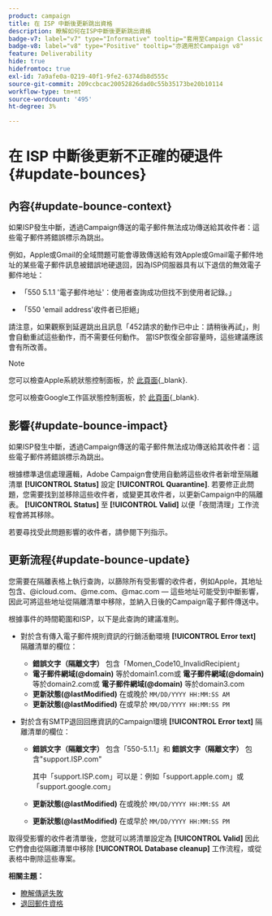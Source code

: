 ```yaml
---
product: campaign
title: 在 ISP 中斷後更新跳出資格
description: 瞭解如何在ISP中斷後更新跳出資格
badge-v7: label="v7" type="Informative" tooltip="套用至Campaign Classic v7"
badge-v8: label="v8" type="Positive" tooltip="亦適用於Campaign v8"
feature: Deliverability
hide: true
hidefromtoc: true
exl-id: 7a9afe0a-0219-40f1-9fe2-6374db8d555c
source-git-commit: 209ccbcac20052826dad0c55b35173be20b10114
workflow-type: tm+mt
source-wordcount: '495'
ht-degree: 3%

---
```


# 在 ISP 中斷後更新不正確的硬退件 {#update-bounces}



## 內容{#update-bounce-context}

如果ISP發生中斷，透過Campaign傳送的電子郵件無法成功傳送給其收件者：這些電子郵件將錯誤標示為跳出。

例如，Apple或Gmail的全域問題可能會導致傳送給有效Apple或Gmail電子郵件地址的某些電子郵件訊息被錯誤地硬退回，因為ISP伺服器具有以下退信的無效電子郵件地址：

* 「550 5.1.1 &#39;電子郵件地址&#39;：使用者查詢成功但找不到使用者記錄。」

* 「550 &#39;email address&#39;收件者已拒絕」

請注意，如果觀察到延遲跳出且訊息「452請求的動作已中止：請稍後再試」，則會自動重試這些動作，而不需要任何動作。 當ISP恢復全部容量時，這些建議應該會有所改善。

>[!NOTE]
>
>您可以檢查Apple系統狀態控制面板，於 [此頁面](https://www.apple.com/support/systemstatus/){_blank}.
>
>您可以檢查Google工作區狀態控制面板，於 [此頁面](https://www.google.com/appsstatus#hl=en&amp;v=status){_blank}.
>

## 影響{#update-bounce-impact}

如果ISP發生中斷，透過Campaign傳送的電子郵件無法成功傳送給其收件者：這些電子郵件將錯誤標示為跳出。

根據標準退信處理邏輯，Adobe Campaign會使用自動將這些收件者新增至隔離清單 **[!UICONTROL Status]** 設定 **[!UICONTROL Quarantine]**. 若要修正此問題，您需要找到並移除這些收件者，或變更其收件者，以更新Campaign中的隔離表。 **[!UICONTROL Status]** 至 **[!UICONTROL Valid]** 以便「夜間清理」工作流程會將其移除。

若要尋找受此問題影響的收件者，請參閱下列指示。

## 更新流程{#update-bounce-update}

您需要在隔離表格上執行查詢，以篩除所有受影響的收件者，例如Apple，其地址包含、@icloud.com、@me.com、@mac.com — 這些地址可能受到中斷影響，因此可將這些地址從隔離清單中移除，並納入日後的Campaign電子郵件傳送中。

根據事件的時間範圍和ISP，以下是此查詢的建議准則。

* 對於含有傳入電子郵件規則資訊的行銷活動環境 **[!UICONTROL Error text]** 隔離清單的欄位：

   * **錯誤文字（隔離文字）** 包含「Momen_Code10_InvalidRecipient」
   * **電子郵件網域(@domain)** 等於domain1.com或 **電子郵件網域(@domain)** 等於domain2.com或 **電子郵件網域(@domain)** 等於domain3.com
   * **更新狀態(@lastModified)** 在或晚於 `MM/DD/YYYY HH:MM:SS AM`
   * **更新狀態(@lastModified)** 在或早於 `MM/DD/YYYY HH:MM:SS PM`

* 對於含有SMTP退回回應資訊的Campaign環境 **[!UICONTROL Error text]** 隔離清單的欄位：

   * **錯誤文字（隔離文字）** 包含「550-5.1.1」和 **錯誤文字（隔離文字）** 包含&quot;support.ISP.com&quot;

     其中「support.ISP.com」可以是：例如「support.apple.com」或「support.google.com」

   * **更新狀態(@lastModified)** 在或晚於 `MM/DD/YYYY HH:MM:SS AM`
   * **更新狀態(@lastModified)** 在或早於  `MM/DD/YYYY HH:MM:SS PM`


取得受影響的收件者清單後，您就可以將清單設定為 **[!UICONTROL Valid]** 因此它們會由從隔離清單中移除 **[!UICONTROL Database cleanup]** 工作流程，或從表格中刪除這些專案。

**相關主題：**
* [瞭解傳遞失敗](understanding-delivery-failures.md)
* [退回郵件資格](understanding-delivery-failures.md#bounce-mail-qualification)
